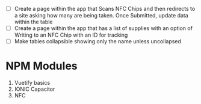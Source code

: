  - [ ] Create a page within the app that Scans NFC Chips and then redirects to a site asking how many are being taken. Once Submitted, update data within the table
 - [ ] Create a page within the app that has a list of supplies with an option of Writing to an NFC Chip with an ID for tracking
 - [ ] Make tables collapsible showing only the name unless uncollapsed
# NPM Modules

1. Vuetify basics
1. IONIC Capacitor
1. NFC